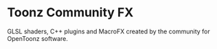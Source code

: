 # Toonz Community FX
GLSL shaders, C++ plugins and MacroFX created by the community for OpenToonz software.
